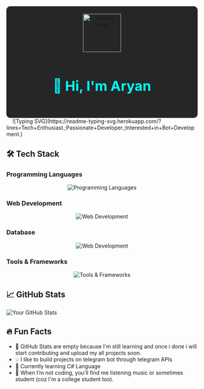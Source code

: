<div align="center" style="background-color: #262626; padding: 20px; border-radius: 10px;">
    <img src="https://user-images.githubusercontent.com/5713670/87202985-820dcb80-c2b6-11ea-9f56-7ec461c497c3.gif" alt="Header Image" width="100px">
    <br><br>
    <h1 style="color: aqua; font-size: 36px; font-weight: bold;">👋 Hi, I'm Aryan</h1>
    <br>
</div>
&nbsp;   &nbsp; ![Typing SVG](https://readme-typing-svg.herokuapp.com/?lines=Tech+Enthusiast.;Passionate+Developer.;Interested+in+Bot+Development.)

## 🛠️ Tech Stack

### Programming Languages
<p align="center">
  <img src="https://skillicons.dev/icons?i=python,js,c" alt="Programming Languages" />
</p>

### Web Development
<p align="center">
  <img src="https://skillicons.dev/icons?i=react,html,css,javascript" alt="Web Development" />
</p>

### Database
<p align="center">
  <img src="https://skillicons.dev/icons?i=mongodb,sqlite" alt="Web Development" />
</p>

### Tools & Frameworks
<p align="center">
  <img src="https://skillicons.dev/icons?i=git,flask,tailwindcss,vscode" alt="Tools & Frameworks" />
</p>

## 📈 GitHub Stats

![Your GitHub Stats](https://github-readme-stats.vercel.app/api?username=aryan-io&show_icons=true&theme=radical)


## 🔥 Fun Facts
- 📝 GitHub Stats are empty because I'm still learning and once i done i will start contributing and upload my all projects soon.
- 💡 I like to build projects on telegram bot through telegram APIs
- 🌱 Currently learning C# Language 
- 🧩 When I’m not coding, you’ll find me listening music or sometimes student (coz I'm a college student too).
